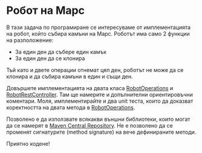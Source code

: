 # Робот на Марс

В тази задача по програмиране се интересуваме от имплементацията на робот, който събира камъни на Марс. Роботът има само
2 функции на разположение:

* За един ден да събере един камък
* За един ден да се клонира

Тъй като и двете операции отнемат цял ден, роботът не може да се клонира и да събира камъни в един и същи ден.

Довършете имплементацията на двата класа [RobotOperations](/src/main/java/com/comsystem/homework/robot/RobotOperations.java)
и [RobotRestController](/src/main/java/com/comsystem/homework/rest/RobotRestController.java). Там ще намерите и 
допълнителни ориентировъчни коментари.
Моля, имплементирайте и два unit теста, които да доказват коректността на двата метода в
[RobotOperations](/src/main/java/com/comsystem/homework/robot/RobotOperations.java).

Позволено е да използвате всякакви външни библиотеки, които могат да се намерят в
[Maven Central Repository](https://mvnrepository.com). Не е позволено да се променят сигнатурите (method signature) на 
вече дефинираните методи.

Приятно кодене!


